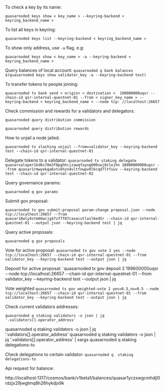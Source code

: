 To check a key by its name: 

`quasarnoded keys show < key_name > --keyring-backend < keyring_backend_name >`

To list all keys in keyring:

`quasarnoded keys list --keyring-backend < keyring_backend_name >`

To show only address, use `-a` flag, e.g:

`quasarnoded keys show < key_name > -a --keyring-backend < keyring_backend_name >`


Query balances of local account:
`quasarnoded q bank balances $(quasarnoded keys show validator_key -a --keyring-backend test)`

To transfer tokens to people joining:

`quasarnoded tx bank send < origin> < destination >  100000000uqsr --chain-id qsr-internal-questnet-01 --from < signer_key_name > --keyring-backend < keyring_backend_name > --node tcp: //localhost:26657`

Check commission and rewards for a validators and delegators:

`quasarnoded query distribution commission`

`quasarnoded query distribution rewards`


How to unjail a node jailed:

`quasarnoded tx slashing unjail --from=validator_key --keyring-backend test --chain-id qsr-internal-questnet-01`


Delegate tokens to a validator:
`quasarnoded tx staking delegate quasarvaloper1kd6s78m3f8pghhcjzawqfayng600swj0zlejhn 10000000000uqsr --from quasar1rmwyekga6vtvkhzn4vltfnwpv0l6cqd7ltfuuv --keyring-backend test --chain-id qsr-internal-questnet-02`


Query governance params:

`quasarnoded q gov params`

Submit gov proposal:

`quasarnoded tx gov submit-proposal param-change proposal.json --node tcp://localhost:26657 --from quasar18wly4stm66wcjg47zfff87caxacvtlasl6ed5r --chain-id qsr-internal-questnet-01 --output json --keyring-backend test | jq`

Query active proposals:

`quasarnoded q gov proposals`

Vote for active proposal:
`quasarnoded tx gov vote 2 yes --node tcp://localhost:26657 --chain-id qsr-internal-questnet-01 --from validator_key --keyring-backend test --output json | jq`

Deposit for active proposal:
`quasarnoded tx gov deposit 2 199600000uqsr --node tcp://localhost:26657 --chain-id qsr-internal-questnet-01 --from validator_key --keyring-backend test --output json | jq

Vote weighted
`quasarnoded tx gov weighted-vote 2 yes=0.5,no=0.5 --node tcp://localhost:26657 --chain-id qsr-internal-questnet-01 --from validator_key --keyring-backend test --output json | jq`

Check current validators addresses:

`quasarnoded q staking validators -o json | jq '.validators[].operator_address'` 

quasarnoded q staking validators -o json | jq '.validators[].operator_address' 
quasarnoded q staking validators -o json | jq '.validators[].operator_address' | xargs quasarnoded q  staking  delegations-to 

Check delegations to certain validator:
`quasarnoded q  staking  delegations-to `




Api request for balance:

http://localhost:1317/cosmos/bank/v1beta1/balances/quasar1yczswgcmhdjl0rdzjx29jwgtmq8h26hykdjx9k